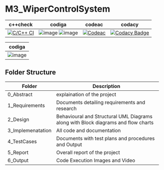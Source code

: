 # M3_WiperControlSystem



|c++check|codiga|codeac|codacy|
---|---|---|---|
|[![C/C++ CI](https://github.com/SreeLikitha/M2_TemperatureMonitoringSystem/actions/workflows/c-build.yml/badge.svg)](https://github.com/Lohitaksh/M2_TemperatureMonitoringSystem/actions/workflows/c-build.yml) |![image](https://user-images.githubusercontent.com/101239044/168314106-36551d1d-5955-44c0-a945-a34e7020dbea.png) ![image](https://user-images.githubusercontent.com/101239044/168314195-4feac4bb-ace0-41c7-8999-9d6bb328959e.png)|[![Codeac](https://static.codeac.io/badges/2-491386982.svg "Codeac")](https://app.codeac.io/github/Lohitaksh/M3_WiperControlSystem)|[![Codacy Badge](https://app.codacy.com/project/badge/Grade/b609d57945a845d09db2dbacc117c494)](https://www.codacy.com/gh/Lohitaksh/M3_WiperControlSystem/dashboard?utm_source=github.com&amp;utm_medium=referral&amp;utm_content=Lohitaksh/M3_WiperControlSystem&amp;utm_campaign=Badge_Grade)



|codiga|
--|
|![image](https://user-images.githubusercontent.com/101239044/168411102-c9371ec8-06d8-49f7-922b-d9fee732df5b.png)



## **Folder Structure**

<html>
<body>
<!--StartFragment-->

Folder | Description
-- | --
0_Abstract | explaination of the project
1_Requirements | Documents detailing requirements and research
2_Design | Behavioural and Structural UML Diagrams along with Block diagrams and flow charts
3_Implemenatation | All code and documentation
4_TestCases | Documents with test plans and procedures and Output
5_Report | Overall report of the project
6_Output | Code Execution Images and Video

<!--EndFragment-->
</body>
</html>

